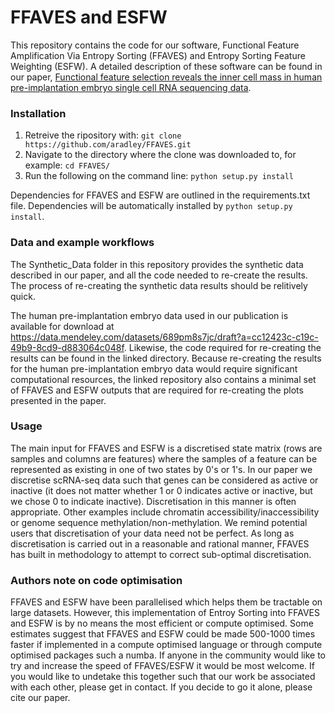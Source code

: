 
# FFAVES and ESFW
This repository contains the code for our software, Functional Feature Amplification Via Entropy Sorting (FFAVES) and Entropy Sorting Feature Weighting (ESFW). A detailed description of these software can be found in our paper, [Functional feature selection reveals the inner cell mass in human pre-implantation embryo single cell RNA sequencing data](https://www.biorxiv.org/content/10.1101/2022.04.08.487653v1).

### Installation
1. Retreive the ripository with: `git clone https://github.com/aradley/FFAVES.git`
2. Navigate to the directory where the clone was downloaded to, for example: `cd FFAVES/`
3. Run the following on the command line: `python setup.py install`

Dependencies for FFAVES and ESFW are outlined in the requirements.txt file. Dependencies will be automatically installed by `python setup.py install`.

### Data and example workflows
The Synthetic_Data folder in this repository provides the synthetic data described in our paper, and all the code needed to re-create the results. The process of re-creating the synthetic data results should be relitively quick.

The human pre-implantation embryo data used in our publication is available for download at https://data.mendeley.com/datasets/689pm8s7jc/draft?a=cc12423c-c19c-49b9-8cd9-d883064c048f. Likewise, the code required for re-creating the results can be found in the linked directory. Because re-creating the results for the human pre-implantation embryo data would require significant computational resources, the linked repository also contains a minimal set of FFAVES and ESFW outputs that are required for re-creating the plots presented in the paper.

### Usage
The main input for FFAVES and ESFW is a discretised state matrix (rows are samples and columns are features) where the samples of a feature can be represented as existing in one of two states by 0's or 1's. In our paper we discretise scRNA-seq data such that genes can be considered as active or inactive (it does not matter whether 1 or 0 indicates active or inactive, but we chose 0 to indicate inactive). Discretisation in this manner is often appropriate. Other examples include chromatin accessibility/inaccessibility or genome sequence methylation/non-methylation. We remind potential users that discretisation of your data need not be perfect. As long as discretisation is carried out in a reasonable and rational manner, FFAVES has built in methodology to attempt to correct sub-optimal discretisation.

### Authors note on code optimisation
FFAVES and ESFW have been parallelised which helps them be tractable on large datasets. However, this implementation of Entroy Sorting into FFAVES and ESFW is by no means the most efficient or compute optimised. Some estimates suggest that FFAVES and ESFW could be made 500-1000 times faster if implemented in a compute optimised language or through compute optimised packages such a numba. If anyone in the community would like to try and increase the speed of FFAVES/ESFW it would be most welcome. If you would like to undetake this together such that our work be associated with each other, please get in contact. If you decide to go it alone, please cite our paper.
